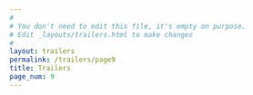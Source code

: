 ```yaml
---
#
# You don't need to edit this file, it's empty on purpose.
# Edit _layouts/trailers.html to make changes
#
layout: trailers
permalink: /trailers/page9
title: Trailers
page_num: 9
---
```

